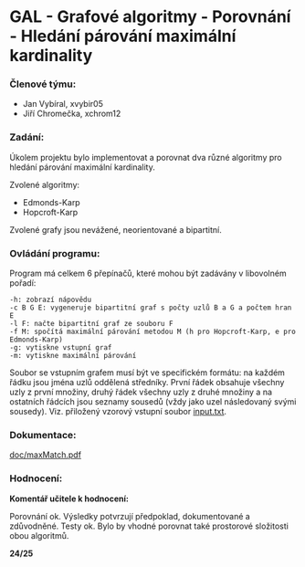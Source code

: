 # GAL - Grafové algoritmy - Porovnání - Hledání párování maximální kardinality

### Členové týmu:

- Jan Vybíral, xvybir05
- Jiří Chromečka, xchrom12

### Zadání:

Úkolem projektu bylo implementovat a porovnat dva různé algoritmy pro hledání párování maximální kardinality.

Zvolené algoritmy:

- Edmonds-Karp
- Hopcroft-Karp

Zvolené grafy jsou nevážené, neorientované a bipartitní.

### Ovládání programu:

Program má celkem 6 přepínačů, které mohou být zadávány v libovolném pořadí:

    -h: zobrazí nápovědu
    -c B G E: vygeneruje bipartitní graf s počty uzlů B a G a počtem hran E
    -l F: načte bipartitní graf ze souboru F
    -f M: spočítá maximální párování metodou M (h pro Hopcroft-Karp, e pro Edmonds-Karp)
    -g: vytiskne vstupní graf
    -m: vytiskne maximální párování

Soubor se vstupním grafem musí být ve specifickém  formátu: na každém řádku jsou jména uzlů oddělená středníky. 
První řádek obsahuje všechny uzly z první množiny, druhý řádek všechny uzly z druhé množiny a na ostatních řádcích jsou seznamy sousedů (vždy jako uzel následovaný svými sousedy). Viz. přiložený vzorový vstupní soubor [input.txt](input.txt).

### Dokumentace:

[doc/maxMatch.pdf](doc/maxMatch.pdf)

### Hodnocení:

**Komentář učitele k hodnocení:**

Porovnání ok. 
Výsledky potvrzují předpoklad, dokumentované a zdůvodněné. 
Testy ok. 
Bylo by vhodné porovnat také prostorové složitosti obou algoritmů.

**24/25**
